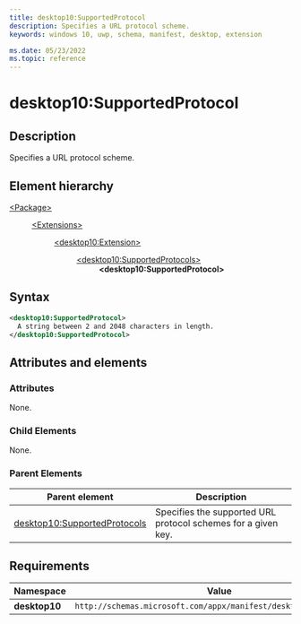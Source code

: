 ```yaml
---
title: desktop10:SupportedProtocol
description: Specifies a URL protocol scheme.
keywords: windows 10, uwp, schema, manifest, desktop, extension

ms.date: 05/23/2022
ms.topic: reference
---
```


# desktop10:SupportedProtocol

## Description

Specifies a URL protocol scheme.

## Element hierarchy

<dl>
<dt><a href="element-package.md">&lt;Package&gt;</a></dt>
<dd>
<dl>
<dt><a href="element-extensions.md">&lt;Extensions&gt;</a></dt>
<dd>
<dl>
<dt><a href="element-desktop10-extension.md">&lt;desktop10:Extension&gt;</a></dt>
<dd>
<dl>
<dt><a href="element-desktop10-supportedprotocols.md">&lt;desktop10:SupportedProtocols&gt;</a></dt>
<dd><strong>&lt;desktop10:SupportedProtocol&gt;</strong></dd>
</dd>
</dl>
</dd>
</dl>
</dd>
</dl>

## Syntax

```xml
<desktop10:SupportedProtocol>
  A string between 2 and 2048 characters in length.
</desktop10:SupportedProtocol>
```

## Attributes and elements

### Attributes

None.

### Child Elements

None.

### Parent Elements

| Parent element | Description |
|-|-|
| [desktop10:SupportedProtocols](element-desktop10-supportedprotocols.md) | Specifies the supported URL protocol schemes for a given key. |

## Requirements

| Namespace | Value |
|-|-|
| **desktop10** | `http://schemas.microsoft.com/appx/manifest/desktop/windows10/10` |